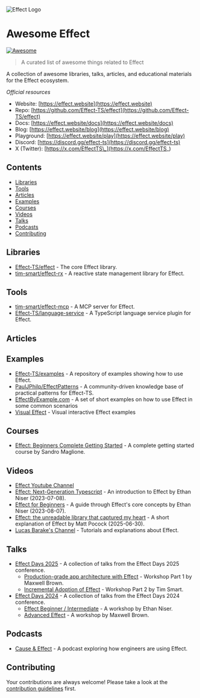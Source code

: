 <picture>
  <source media="(prefers-color-scheme: dark)" srcset="images/effect-logo-white.png">
  <source media="(prefers-color-scheme: light)" srcset="images/effect-logo-black.png">
  <img alt="Effect Logo" src="images/effect-logo-light.png">
</picture>

# Awesome Effect

[![Awesome](https://awesome.re/badge.svg)](https://awesome.re)

> A curated list of awesome things related to Effect

A collection of awesome libraries, talks, articles, and educational materials for the Effect ecosystem.

_Official resources_

- Website: [https://effect.website](https://effect.website)
- Repo: [https://github.com/Effect-TS/effect](https://github.com/Effect-TS/effect)
- Docs: [https://effect.website/docs](https://effect.website/docs)
- Blog: [https://effect.website/blog](https://effect.website/blog)
- Playground: [https://effect.website/play](https://effect.website/play)
- Discord: [https://discord.gg/effect-ts](https://discord.gg/effect-ts)
- X (Twitter): [https://x.com/EffectTS\_](https://x.com/EffectTS_)

## Contents

- [Libraries](#libraries)
- [Tools](#tools)
- [Articles](#articles)
- [Examples](#examples)
- [Courses](#courses)
- [Videos](#videos)
- [Talks](#talks)
- [Podcasts](#podcasts)
- [Contributing](#contributing)

## Libraries

- [Effect-TS/effect](https://github.com/Effect-TS/effect) - The core Effect library.
- [tim-smart/effect-rx](https://github.com/tim-smart/effect-rx) - A reactive state management library for Effect.

## Tools

- [tim-smart/effect-mcp](https://github.com/tim-smart/effect-mcp) - A MCP server for Effect.
- [Effect-TS/language-service](https://github.com/Effect-TS/language-service) - A TypeScript language service plugin for Effect.

## Articles

## Examples

- [Effect-TS/examples](https://github.com/Effect-TS/examples) - A repository of examples showing how to use Effect.
- [PaulJPhilp/EffectPatterns](https://github.com/PaulJPhilp/EffectPatterns) - A community-driven knowledge base of practical patterns for Effect-TS.
- [EffectByExample.com](https://effectbyexample.com) - A set of short examples on how to use Effect in some common scenarios
- [Visual Effect](https://effect.kitlangton.com/) - Visual interactive Effect examples

## Courses

- [Effect: Beginners Complete Getting Started](https://www.typeonce.dev/course/effect-beginners-complete-getting-started) - A complete getting started course by Sandro Maglione.

## Videos

- [Effect Youtube Channel](https://www.youtube.com/@effect-ts)
- [Effect: Next-Generation Typescript](https://www.youtube.com/watch?v=SloZE4i4Zfk) - An introduction to Effect by Ethan Niser (2023-07-08).
- [Effect for Beginners](https://www.youtube.com/watch?v=fTN8BX5qj6s) - A guide through Effect's core concepts by Ethan Niser (2023-08-07).
- [Effect: the unreadable library that captured my heart](https://www.youtube.com/watch?v=S2GChOwivwQ) - A short explanation of Effect by Matt Pocock (2025-06-30).
- [Lucas Barake's Channel](https://www.youtube.com/@lucas-barake) - Tutorials and explanations about Effect.

## Talks

- [Effect Days 2025](https://www.youtube.com/playlist?list=PLDf3uQLaK2B9bEBZbwMv04e_zSbRNPKH6) - A collection of talks from the Effect Days 2025 conference.
  - [Production-grade app architecture with Effect](https://www.youtube.com/watch?v=upXJJ9maWPc) - Workshop Part 1 by Maxwell Brown.
  - [Incremental Adoption of Effect](https://www.youtube.com/watch?v=LEiNtsMMo8c) - Workshop Part 2 by Tim Smart.
- [Effect Days 2024](https://www.youtube.com/playlist?list=PLDf3uQLaK2B9a4tbMgGd9wFeEnMA50z4w) - A collection of talks from the Effect Days 2024 conference.
  - [Effect Beginner / Intermediate](https://www.youtube.com/watch?v=Lz2J1NBnHK4) - A workshop by Ethan Niser.
  - [Advanced Effect](https://www.youtube.com/watch?v=7jOD5okJC00) - A workshop by Maxwell Brown.

## Podcasts

- [Cause & Effect](https://effect.website/podcast/) - A podcast exploring how engineers are using Effect.

## Contributing

Your contributions are always welcome! Please take a look at the [contribution guidelines](CONTRIBUTING.md) first.
